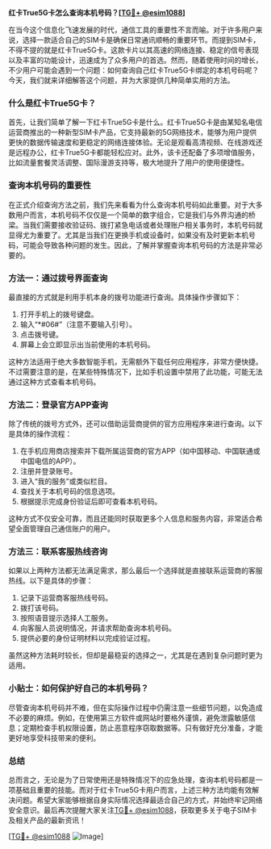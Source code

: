 **红卡True5G卡怎么查询本机号码？[[TG💪+ @esim1088](https://t.me/s/esim1088)]**

在当今这个信息化飞速发展的时代，通信工具的重要性不言而喻。对于许多用户来说，选择一款适合自己的SIM卡是确保日常通讯顺畅的重要环节。而提到SIM卡，不得不提的就是红卡True5G卡。这款卡片以其高速的网络连接、稳定的信号表现以及丰富的功能设计，迅速成为了众多用户的首选。然而，随着使用时间的增长，不少用户可能会遇到一个问题：如何查询自己红卡True5G卡绑定的本机号码呢？今天，我们就来详细解答这个问题，并为大家提供几种简单实用的方法。

### 什么是红卡True5G卡？

首先，让我们简单了解一下红卡True5G卡是什么。红卡True5G卡是由某知名电信运营商推出的一种新型SIM卡产品，它支持最新的5G网络技术，能够为用户提供更快的数据传输速度和更稳定的网络连接体验。无论是观看高清视频、在线游戏还是远程办公，红卡True5G卡都能轻松应对。此外，该卡还配备了多项增值服务，比如流量套餐灵活调整、国际漫游支持等，极大地提升了用户的使用便捷性。

### 查询本机号码的重要性

在正式介绍查询方法之前，我们先来看看为什么查询本机号码如此重要。对于大多数用户而言，本机号码不仅仅是一个简单的数字组合，它是我们与外界沟通的桥梁。当我们需要接收验证码、拨打紧急电话或者处理账户相关事务时，本机号码就显得尤为重要了。尤其是当我们在更换手机或设备时，如果没有及时更新本机号码，可能会导致各种问题的发生。因此，了解并掌握查询本机号码的方法是非常必要的。

### 方法一：通过拨号界面查询

最直接的方式就是利用手机本身的拨号功能进行查询。具体操作步骤如下：

1. 打开手机上的拨号键盘。
2. 输入“*#06#”（注意不要输入引号）。
3. 点击拨号键。
4. 屏幕上会立即显示出当前使用的本机号码。

这种方法适用于绝大多数智能手机，无需额外下载任何应用程序，非常方便快捷。不过需要注意的是，在某些特殊情况下，比如手机设置中禁用了此功能，可能无法通过这种方式查看本机号码。

### 方法二：登录官方APP查询

除了传统的拨号方式外，还可以借助运营商提供的官方应用程序来进行查询。以下是具体的操作流程：

1. 在手机应用商店搜索并下载所属运营商的官方APP（如中国移动、中国联通或中国电信的APP）。
2. 注册并登录账号。
3. 进入“我的服务”或类似栏目。
4. 查找关于本机号码的信息选项。
5. 根据提示完成身份验证后即可查看本机号码。

这种方式不仅安全可靠，而且还能同时获取更多个人信息和服务内容，非常适合希望全面管理自己通信账户的用户。

### 方法三：联系客服热线咨询

如果以上两种方法都无法满足需求，那么最后一个选择就是直接联系运营商的客服热线。以下是具体的步骤：

1. 记录下运营商客服热线号码。
2. 拨打该号码。
3. 按照语音提示选择人工服务。
4. 向客服人员说明情况，并请求帮助查询本机号码。
5. 提供必要的身份证明材料以完成验证过程。

虽然这种方法耗时较长，但却是最稳妥的选择之一，尤其是在遇到复杂问题时更为适用。

### 小贴士：如何保护好自己的本机号码？

尽管查询本机号码并不难，但在实际操作过程中仍需注意一些细节问题，以免造成不必要的麻烦。例如，在使用第三方软件或网站时要格外谨慎，避免泄露敏感信息；定期检查手机权限设置，防止恶意程序窃取数据等。只有做好充分准备，才能更好地享受科技带来的便利。

### 总结

总而言之，无论是为了日常使用还是特殊情况下的应急处理，查询本机号码都是一项基础且重要的技能。而对于红卡True5G卡用户而言，上述三种方法均能有效解决问题。希望大家能够根据自身实际情况选择最适合自己的方式，并始终牢记网络安全意识。最后再次提醒大家关注[TG💪+ @esim1088](https://t.me/s/esim1088)，获取更多关于电子SIM卡及相关产品的最新资讯！

[[TG💪+ @esim1088](https://t.me/s/esim1088) ![Image](https://i.postimg.cc/4NQfJmqS/Snipaste-2025-05-13-00-14-12.png)]